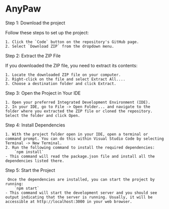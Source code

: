 # AnyPaw

Step 1: Download the project

Follow these steps to set up the project:

    1. Click the `Code` button on the repository's GitHub page.
    2. Select `Download ZIP` from the dropdown menu.

Step 2: Extract the ZIP File

If you downloaded the ZIP file, you need to extract its contents:

    1. Locate the downloaded ZIP file on your computer.
    2. Right-click on the file and select Extract All....
    3. Choose a destination folder and click Extract.

Step 3: Open the Project in Your IDE

    1. Open your preferred Integrated Development Environment (IDE). 
    2. In your IDE, go to File -> Open Folder... and navigate to the folder where you extracted the ZIP file or cloned the repository. Select the folder and click Open.

Step 4: Install Dependencies

    1. With the project folder open in your IDE, open a terminal or command prompt. You can do this within Visual Studio Code by selecting Terminal -> New Terminal.
    2. Run the following command to install the required dependencies:
        `npm install`
    - This command will read the package.json file and install all the dependencies listed there.

Step 5: Start the Project

     Once the dependencies are installed, you can start the project by running:
        `npm start`
    - This command will start the development server and you should see output indicating that the server is running. Usually, it will be accessible at http://localhost:3000 in your web browser.


